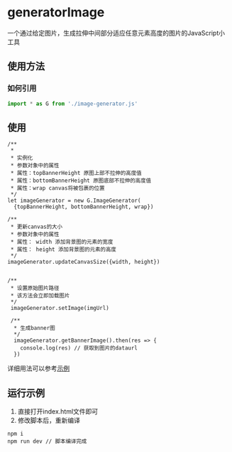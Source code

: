# generatorImage
一个通过给定图片，生成拉伸中间部分适应任意元素高度的图片的JavaScript小工具

## 使用方法

### 如何引用

```js
import * as G from './image-generator.js'
```

## 使用

```
/**
 *
 * 实例化
 * 参数对象中的属性
 * 属性：topBannerHeight 原图上部不拉伸的高度值
 * 属性：bottomBannerHeight 原图底部不拉伸的高度值
 * 属性：wrap canvas将被包裹的位置
 */
let imageGenerator = new G.ImageGenerator(
  {topBannerHeight, bottomBannerHeight, wrap})

/**
 * 更新canvas的大小
 * 参数对象中的属性
 * 属性： width 添加背景图的元素的宽度
 * 属性： height 添加背景图的元素的高度
 */
imageGenerator.updateCanvasSize({width, height})


/**
 * 设置原始图片路径
 * 该方法会立即加载图片
 */
 imageGenerator.setImage(imgUrl)

 /**
  * 生成banner图
  */
  imageGenerator.getBannerImage().then(res => {
    console.log(res) // 获取到图片的dataurl
  })
```


详细用法可以参考[示例](./index.html)

## 运行示例

1. 直接打开index.html文件即可
2. 修改脚本后，重新编译
```shell
npm i
npm run dev // 脚本编译完成
```
